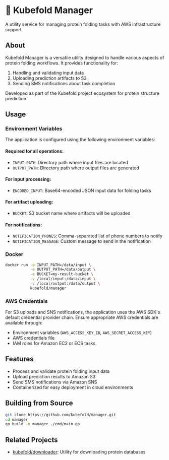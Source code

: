 # 🧬 Kubefold Manager

A utility service for managing protein folding tasks with AWS infrastructure support.

## About

Kubefold Manager is a versatile utility designed to handle various aspects of protein folding workflows. It provides functionality for:

1. Handling and validating input data
2. Uploading prediction artifacts to S3
3. Sending SMS notifications about task completion

Developed as part of the Kubefold project ecosystem for protein structure prediction.

## Usage

### Environment Variables

The application is configured using the following environment variables:

#### Required for all operations:
* `INPUT_PATH`: Directory path where input files are located
* `OUTPUT_PATH`: Directory path where output files are generated

#### For input processing:
* `ENCODED_INPUT`: Base64-encoded JSON input data for folding tasks

#### For artifact uploading:
* `BUCKET`: S3 bucket name where artifacts will be uploaded

#### For notifications:
* `NOTIFICATION_PHONES`: Comma-separated list of phone numbers to notify
* `NOTIFICATION_MESSAGE`: Custom message to send in the notification

### Docker

```bash
docker run -e INPUT_PATH=/data/input \
           -e OUTPUT_PATH=/data/output \
           -e BUCKET=my-result-bucket \
           -v /local/input:/data/input \
           -v /local/output:/data/output \
           kubefold/manager
```

### AWS Credentials

For S3 uploads and SNS notifications, the application uses the AWS SDK's default credential provider chain. Ensure appropriate AWS credentials are available through:

- Environment variables (`AWS_ACCESS_KEY_ID`, `AWS_SECRET_ACCESS_KEY`)
- AWS credentials file
- IAM roles for Amazon EC2 or ECS tasks

## Features

* Process and validate protein folding input data
* Upload prediction results to Amazon S3
* Send SMS notifications via Amazon SNS
* Containerized for easy deployment in cloud environments

## Building from Source

```bash
git clone https://github.com/kubefold/manager.git
cd manager
go build -o manager ./cmd/main.go
```

## Related Projects

* [kubefold/downloader](https://github.com/kubefold/downloader): Utility for downloading protein databases 
